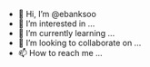 - 👋 Hi, I’m @ebanksoo
- 👀 I’m interested in ...
- 🌱 I’m currently learning ...
- 💞️ I’m looking to collaborate on ...
- 📫 How to reach me ...

<!---
ebanksoo/ebanksoo is a ✨ special ✨ repository because its `README.md` (this file) appears on your GitHub profile.
You can click the Preview link to take a look at your changes.
--->

